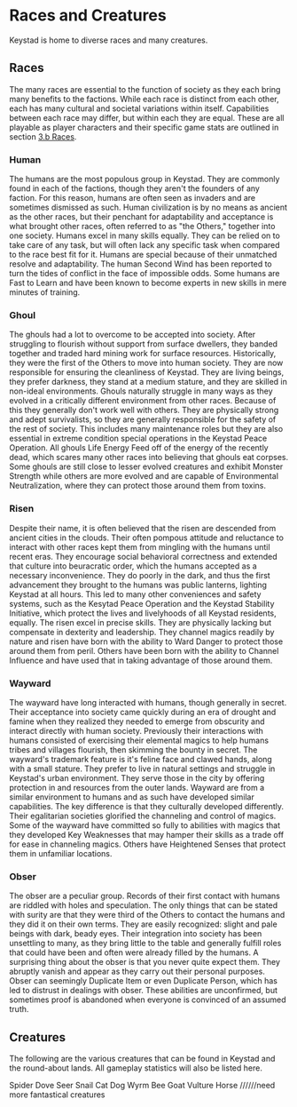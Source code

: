 # Races and Creatures

Keystad is home to diverse races and many creatures.

## Races
The many races are essential to the function of society as they each bring many benefits to the factions. While each race is distinct from each other, each has many cultural and societal variations within itself. Capabilities between each race may differ, but within each they are equal. These are all playable as player characters and their specific game stats are outlined in section [3.b Races](3b_races.md).

### Human
The humans are the most populous group in Keystad. They are commonly found in each of the factions, though they aren't the founders of any faction. For this reason, humans are often seen as invaders and are sometimes dismissed as such. Human civilization is by no means as ancient as the other races, but their penchant for adaptability and acceptance is what brought other races, often referred to as "the Others," together into one society.
Humans excel in many skills equally. They can be relied on to take care of any task, but will often lack any specific task when compared to the race best fit for it.
Humans are special because of their unmatched resolve and adaptability. The human Second Wind has been reported to turn the tides of conflict in the face of impossible odds. Some humans are Fast to Learn and have been known to become experts in new skills in mere minutes of training.

### Ghoul
The ghouls had a lot to overcome to be accepted into society. After struggling to flourish without support from surface dwellers, they banded together and traded hard mining work for surface resources. Historically, they were the first of the Others to move into human society. They are now responsible for ensuring the cleanliness of Keystad. They are living beings, they prefer darkness, they stand at a medium stature, and they are skilled in non-ideal environments.
Ghouls naturally struggle in many ways as they evolved in a critically different environment from other races. Because of this they generally don't work well with others. They are physically strong and adept survivalists, so they are generally responsible for the safety of the rest of society. This includes many maintenance roles but they are also essential in extreme condition special operations in the Keystad Peace Operation.
All ghouls Life Energy Feed off of the energy of the recently dead, which scares many other races into believing that ghouls eat corpses. Some ghouls are still close to lesser evolved creatures and exhibit Monster Strength while others are more evolved and are capable of Environmental Neutralization, where they can protect those around them from toxins.

### Risen
Despite their name, it is often believed that the risen are descended from ancient cities in the clouds. Their often pompous attitude and reluctance to interact with other races kept them from mingling with the humans until recent eras. They encourage social behavioral correctness and extended that culture into beuracratic order, which the humans accepted as a necessary inconvenience. They do poorly in the dark, and thus the first advancement they brought to the humans was public lanterns, lighting Keystad at all hours. This led to many other conveniences and safety systems, such as the Kesytad Peace Operation and the Keystad Stability Initiative, which protect the lives and livelyhoods of all Keystad residents, equally.
The risen excel in precise skills. They are physically lacking but compensate in dexterity and leadership.
They channel magics readily by nature and risen have born with the ability to Ward Danger to protect those around them from peril. Others have been born with the ability to Channel Influence and have used that in taking advantage of those around them.

### Wayward
The wayward have long interacted with humans, though generally in secret. Their acceptance into society came quickly during an era of drought and famine when they realized they needed to emerge from obscurity and interact directly with human society. Previously their interactions with humans consisted of exercising their elemental magics to help humans tribes and villages flourish, then skimming the bounty in secret. The wayward's trademark feature is it's feline face and clawed hands, along with a small stature. They prefer to live in natural settings and struggle in Keystad's urban environment. They serve those in the city by offering protection in and resources from the outer lands.
Wayward are from a similar environment to humans and as such have developed similar capabilities. The key difference is that they culturally developed differently. Their egalitarian societies glorified the channeling and control of magics.
Some of the wayward have committed so fully to abilities with magics that they developed Key Weaknesses that may hamper their skills as a trade off for ease in channeling magics. Others have Heightened Senses that protect them in unfamiliar locations.

### Obser
The obser are a peculiar group. Records of their first contact with humans are riddled with holes and speculation. The only things that can be stated with surity are that they were third of the Others to contact the humans and they did it on their own terms. They are easily recognized: slight and pale beings with dark, beady eyes. Their integration into society has been unsettling to many, as they bring little to the table and generally fulfill roles that could have been and often were already filled by the humans.
A surprising thing about the obser is that you never quite expect them. They abruptly vanish and appear as they carry out their personal purposes.
Obser can seemingly Duplicate Item or even Duplicate Person, which has led to distrust in dealings with obser. These abilities are unconfirmed, but sometimes proof is abandoned when everyone is convinced of an assumed truth.

## Creatures
The following are the various creatures that can be found in Keystad and the round-about lands. All gameplay statistics will also be listed here.

Spider
Dove
Seer
Snail
Cat
Dog
Wyrm
Bee
Goat
Vulture
Horse
//////need more fantastical creatures
